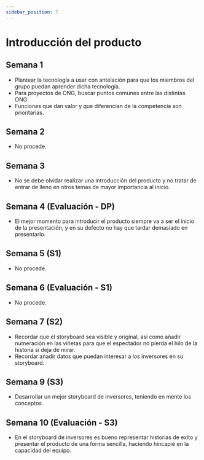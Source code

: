```yaml
---
sidebar_position: 7
---
```


# Introducción del producto

## Semana 1

- Plantear la tecnología a usar con antelación para que los miembros del grupo puedan aprender dicha tecnología.
- Para proyectos de ONG, buscar puntos comunes entre las distintas ONG.  
- Funciones que dan valor y que diferencian de la competencia son prioritarias.

## Semana 2
- No procede.

## Semana 3
- No se debe olvidar realizar una introducción del producto y no tratar de entrar de lleno en otros temas de mayor importancia al inicio.

## Semana 4 (Evaluación - DP)

- El mejor momento para introducir el producto siempre va a ser el inicio de la presentación, y en su defecto no hay que tardar demasiado en presentarlo.

## Semana 5 (S1)

- No procede.

## Semana 6 (Evaluación - S1)

- No procede.

## Semana 7 (S2)

- Recordar que el storyboard sea visible y original, así como añadir numeración en las viñetas para que el espectador no pierda el hilo de la historia si deja de mirar.
- Recordar añadir datos que puedan interesar a los inversores en su storyboard.

## Semana 9 (S3) 

- Desarrollar un mejor storyboard de inversores, teniendo en mente los conceptos.

## Semana 10 (Evaluación - S3)

- En el storyboard de inversores es bueno representar historias de exito y presentar el producto de una forma sencilla, haciendo hincapié en la capacidad del equipo.
